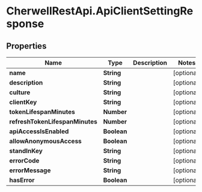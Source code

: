 # CherwellRestApi.ApiClientSettingResponse

## Properties
Name | Type | Description | Notes
------------ | ------------- | ------------- | -------------
**name** | **String** |  | [optional] 
**description** | **String** |  | [optional] 
**culture** | **String** |  | [optional] 
**clientKey** | **String** |  | [optional] 
**tokenLifespanMinutes** | **Number** |  | [optional] 
**refreshTokenLifespanMinutes** | **Number** |  | [optional] 
**apiAccessIsEnabled** | **Boolean** |  | [optional] 
**allowAnonymousAccess** | **Boolean** |  | [optional] 
**standInKey** | **String** |  | [optional] 
**errorCode** | **String** |  | [optional] 
**errorMessage** | **String** |  | [optional] 
**hasError** | **Boolean** |  | [optional] 


